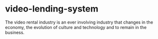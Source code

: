 # video-lending-system
The video rental industry is an ever involving industry that changes in the economy, the evolution of culture and technology and to remain in the business.

